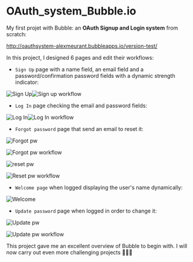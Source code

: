 # OAuth_system_Bubble.io
My first projet with Bubble: an **OAuth Signup and Login system** from scratch:

http://oauthsystem-alexmeurant.bubbleapps.io/version-test/

In this project, I designed 6 pages and edit their workflows:

- ``Sign Up`` page with a name field, an email field and a password/confirmation password fields with a dynamic strength indicator:

![Sign Up](https://user-images.githubusercontent.com/18213190/229458538-b0e2f511-fb1b-49f2-bf0b-80390e225385.jpg)![Sign up workflow](https://user-images.githubusercontent.com/18213190/229470828-e30c506c-bd92-4e1e-9c5c-586f4dcd7aef.jpg)

- ``Log In`` page checking the email and password fields:

![Log In](https://user-images.githubusercontent.com/18213190/229463577-fe470540-174e-4a02-b3b8-645903ff667a.jpg)![Log In workflow](https://user-images.githubusercontent.com/18213190/229472780-16426e7e-a673-47fa-a490-be1f7e1068b4.jpg)

- ``Forgot password`` page that send an email to reset it:

![Forgot pw](https://user-images.githubusercontent.com/18213190/229463673-3c7f8708-fa26-436e-8c45-549b0c8d84ee.jpg)

![Forgot pw workflow](https://user-images.githubusercontent.com/18213190/229473103-1678982e-1aae-41c1-abf4-9456748348a4.jpg)

![reset pw](https://user-images.githubusercontent.com/18213190/229463749-c48f19f8-ee9c-4744-8f65-80548a1f24e2.jpg)

![Reset pw workflow](https://user-images.githubusercontent.com/18213190/229473158-8e3ba201-1cb4-4f78-afc2-dec22aae16cb.jpg)

- ``Welcome page`` when logged displaying the user's name dynamically:

![Welcome](https://user-images.githubusercontent.com/18213190/229466413-fe780124-1dc0-4772-9260-6cdf9117b9ec.jpg)

- ``Update password`` page when logged in order to change it:

![Update pw](https://user-images.githubusercontent.com/18213190/229463855-3ad95a06-dda1-4a31-8408-499865556bea.jpg)

![Update pw workflow](https://user-images.githubusercontent.com/18213190/229475940-7fc261c8-2327-4682-b895-242bd750bfa1.jpg)

This project gave me an excellent overview of Bubble to begin with. I will now carry out even more challenging projects :rocket::rocket::rocket:
